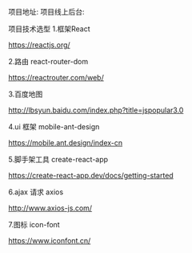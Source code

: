 项目地址:
项目线上后台: 

项目技术选型 
1.框架React

https://reactjs.org/

2.路由 react-router-dom

https://reactrouter.com/web/

3.百度地图

http://lbsyun.baidu.com/index.php?title=jspopular3.0

4.ui 框架 mobile-ant-design

https://mobile.ant.design/index-cn

5.脚手架工具 create-react-app

https://create-react-app.dev/docs/getting-started

6.ajax 请求 axios

http://www.axios-js.com/

7.图标 icon-font

https://www.iconfont.cn/